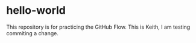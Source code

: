# hello-world
This repository is for practicing the GitHub Flow.
This is Keith, I am testing commiting a change.
